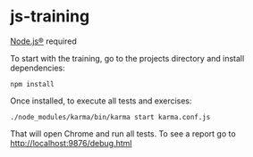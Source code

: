 # js-training

[Node.js®](https://nodejs.org/) required

To start with the training, go to the projects directory and install dependencies:
```
npm install
```

Once installed, to execute all tests and exercises:
```
./node_modules/karma/bin/karma start karma.conf.js
```
That will open Chrome and run all tests. To see a report go to [http://localhost:9876/debug.html](http://localhost:9876/debug.html)
